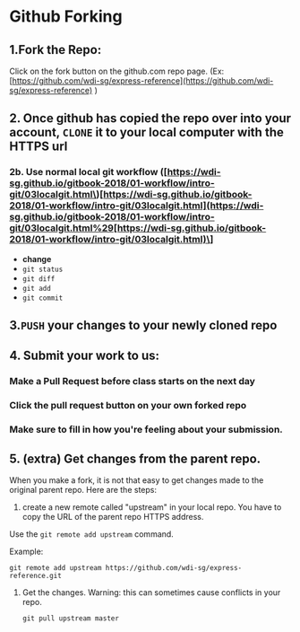 # Github Forking

## 1.Fork the Repo:

Click on the fork button on the github.com repo page. \(Ex: [https://github.com/wdi-sg/express-reference](https://github.com/wdi-sg/express-reference) \)

## 2. Once github has copied the repo over into your account, `CLONE` it to your local computer with the HTTPS url

### 2b. Use normal local git workflow \([https://wdi-sg.github.io/gitbook-2018/01-workflow/intro-git/03localgit.html\)\[https://wdi-sg.github.io/gitbook-2018/01-workflow/intro-git/03localgit.html](https://wdi-sg.github.io/gitbook-2018/01-workflow/intro-git/03localgit.html%29[https://wdi-sg.github.io/gitbook-2018/01-workflow/intro-git/03localgit.html)\]

* **change**
* `git status`
* `git diff`
* `git add`
* `git commit`

## 3.`PUSH` your changes to your newly cloned repo

## 4. Submit your work to us:

### Make a Pull Request before class starts on the next day

### Click the pull request button on your own forked repo

### Make sure to fill in how you're feeling about your submission.

## 5. \(extra\) Get changes from the parent repo.

When you make a fork, it is not that easy to get changes made to the original parent repo. Here are the steps:

1. create a new remote called "upstream" in your local repo. You have to copy the URL of the parent repo HTTPS address.

Use the `git remote add upstream` command.

Example:

```text
git remote add upstream https://github.com/wdi-sg/express-reference.git
```

1. Get the changes. Warning: this can sometimes cause conflicts in your repo.

   ```text
   git pull upstream master
   ```

